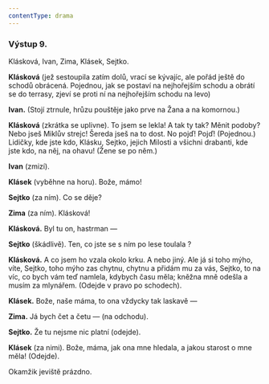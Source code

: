 ```yaml
---
contentType: drama
---
```


<section>

### Výstup 9.

Klásková, Ivan, Zima, Klásek, Sejtko.

**Klásková** (jež sestoupila zatím dolů, vrací se kývajíc, ale pořád ještě do schodů obrácená. Pojednou, jak se postaví na nejhořejším schodu a obrátí se do terrasy, zjeví se proti ní na nejhořejším schodu na levo)

**Ivan.** (Stojí ztrnule, hrůzu pouštěje jako prve na Žana a na komornou.)

**Klásková** (zkrátka se uplivne). To jsem se lekla! A tak ty tak? Měnit podoby? Nebo jseš Miklův strejc! Šereda jseš na to dost. No pojď! Pojď! (Pojednou.) Lidičky, kde jste kdo, Klásku, Sejtko, jejich Milosti a všichni drabanti, kde jste kdo, na něj, na ohavu! (Žene se po něm.)

**Ivan** (zmizí).

**Klásek** (vyběhne na horu). Bože, mámo! 

**Sejtko** (za ním). Co se děje? 

**Zima** (za ním). Klásková! 

**Klásková.** Byl tu on, hastrman —

**Sejtko** (škádlivě). Ten, co jste se s ním po lese toulala ?

**Klásková.** A co jsem ho vzala okolo krku. A nebo jiný. Ale já si toho mýho, víte, Sejtko, toho mýho zas chytnu, chytnu a přidám mu za vás, Sejtko, to na víc, co bych vám teď namlela, kdybych času měla; kněžna mně odešla a musím za mlynářem. (Odejde v pravo po schodech).

**Klásek.** Bože, naše máma, to ona vždycky tak laskavě —

**Zima.** Já bych čet a četu — (na odchodu). 

**Sejtko.** Že tu nejsme nic platní (odejde). 

**Klásek** (za nimi). Bože, máma, jak ona mne hledala, a jakou starost o mne měla! (Odejde).

</section>

<section>

Okamžik jeviště prázdno.

</section>
